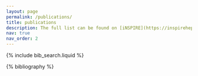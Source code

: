 ```yaml
---
layout: page
permalink: /publications/
title: publications
description: The full list can be found on [iNSPIRE](https://inspirehep.net/authors/1640931) or on [arXiv](https://arxiv.org/search/?searchtype=author&query=Lauria%2C+E). Authors appear in alphabetical order.
nav: true
nav_order: 2
---
```


<!-- _pages/publications.md -->

<!-- Bibsearch Feature -->

{% include bib_search.liquid %}

<div class="publications">

{% bibliography %}

</div>
